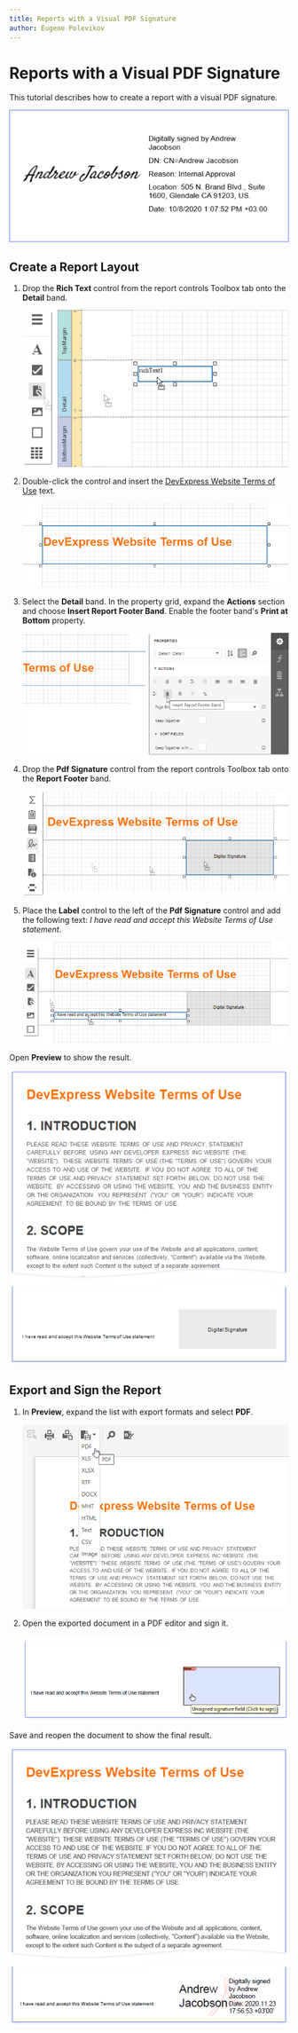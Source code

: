 ```yaml
---
title: Reports with a Visual PDF Signature
author: Eugene Polevikov
---
```

# Reports with a Visual PDF Signature

This tutorial describes how to create a report with a visual PDF signature.

![](../../../images/pdf-signature-report-result-after-sign-lower.png)

## Create a Report Layout

1. Drop the **Rich Text** control from the report controls Toolbox tab onto the **Detail** band.

    ![](../../../images/pdf-signature-report-drop-rich-text.png)

2. Double-click the control and insert the [DevExpress Website Terms of Use](https://www.devexpress.com/aboutus/legal.xml) text.

    ![](../../../images/pdf-signature-report-add-data-to-rich-text.png)

3. Select the **Detail** band. In the property grid, expand the **Actions** section and choose **Insert Report Footer Band**. Enable the footer band's **Print at Bottom** property.

    ![](../../../images/pdf-signature-report-add-report-footer.png)

4. Drop the **Pdf Signature** control from the report controls Toolbox tab onto the **Report Footer** band.

    ![](../../../images/pdf-signature-report-add-pdf-signature.png)

5. Place the **Label** control to the left of the **Pdf Signature** control and add the following text: _I have read and accept this Website Terms of Use statement_.

    ![](../../../images/pdf-signature-report-add-xr-label-and-line.png)

Open **Preview** to show the result.

![](../../../images/pdf-signature-report-result-before-sign.png)

## Export and Sign the Report

1. In **Preview**, expand the list with export formats and select **PDF**.

    ![](../../../images/pdf-signature-report-sign-1.png)

2. Open the exported document in a PDF editor and sign it.

    ![](../../../images/pdf-signature-report-sign-2.png)

Save and reopen the document to show the final result.

![](../../../images/pdf-signature-report-result-after-sign.png)